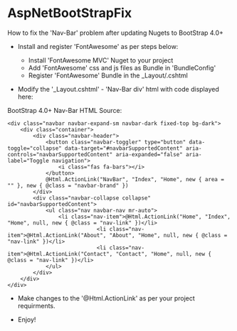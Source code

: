 # AspNetBootStrapFix
How to fix the 'Nav-Bar' problem after updating Nugets to BootStrap 4.0+

- Install and register 'FontAwesome' as per steps below:
	- Install 'FontAwesome MVC' Nuget to your project
	- Add 'FontAwesome' css and js files as Bundle in 'BundleConfig'
	- Register 'FontAwesome' Bundle in the _Layout/.cshtml

- Modify the '_Layout.cshtml' - 'Nav-Bar div' html with code displayed here:

BootStrap 4.0+ Nav-Bar HTML Source:

	<div class="navbar navbar-expand-sm navbar-dark fixed-top bg-dark">
		<div class="container">
			<div class="navbar-header">
				<button class="navbar-toggler" type="button" data-toggle="collapse" data-target="#navbarSupportedContent" aria-controls="navbarSupportedContent" aria-expanded="false" aria-label="Toggle navigation">
					<i class="fas fa-bars"></i>
				</button>
				@Html.ActionLink("NavBar", "Index", "Home", new { area = "" }, new { @class = "navbar-brand" })
			</div>
			<div class="navbar-collapse collapse" id="navbarSupportedContent">
				<ul class="nav navbar-nav mr-auto">
					<li class="nav-item">@Html.ActionLink("Home", "Index", "Home", null, new { @class = "nav-link" })</li>
                        		<li class="nav-item">@Html.ActionLink("About", "About", "Home", null, new { @class = "nav-link" })</li>
                        		<li class="nav-item">@Html.ActionLink("Contact", "Contact", "Home", null, new { @class = "nav-link" })</li>
				</ul>
			</div>
		</div>
	</div>

- Make changes to the '@Html.ActionLink' as per your project requirments.

- Enjoy!
